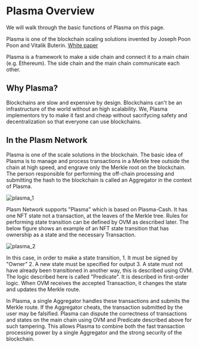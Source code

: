 # Plasma Overview
We will walk through the basic functions of Plasma on this page.

Plasma is one of the blockchain scaling solutions invented by Joseph Poon Poon and Vitalik Buterin. [White paper](https://plasma.io/plasma.pdf)

Plasma is a framework to make a side chain and connect it to a main chain (e.g. Ethereum). The side chain and the main chain communicate each other.  

## Why Plasma?
Blockchains are slow and expensive by design. Blockchains can't be an infrastructure of the world without an high scalability. We, Plasma implementors try to make it fast and cheap without sacrifycing safety and decentralization so that everyone can use blockchains. 

## In the Plasm Network
Plasma is one of the scale solutions in the blockchain. The basic idea of ​​Plasma is to manage and process transactions in a Merkle tree outside the chain at high speed, and engrave only the Merkle root on the blockchain. The person responsible for performing the off-chain processing and submitting the hash to the blockchain is called an Aggregator in the context of Plasma.

![plasma_1](https://user-images.githubusercontent.com/6259384/75877313-c4338600-5e5a-11ea-845a-edef3640c469.png)

Plasm Network supports "Plasma" which is based on Plasma-Cash. It has one NFT state not a transaction, at the leaves of the Merkle tree. Rules for performing state transition can be defined by OVM as described later. The below figure shows an example of an NFT state transition that has ownership as a state and the necessary Transaction.

![plasma_2](https://user-images.githubusercontent.com/6259384/75877349-d7465600-5e5a-11ea-8ac8-5774636f2448.png)

In this case, in order to make a state transition, 1. It must be signed by "Owner" 2. A new state must be specified for output 3. A state must not have already been transitioned in another way, this is described using OVM. The logic described here is called "Predicate". It is described in first-order logic. When OVM receives the accepted Transaction, it changes the state and updates the Merkle route.

In Plasma, a single Aggregator handles these transactions and submits the Merkle route. If the Aggregator cheats, the transaction submitted by the user may be falsified. Plasma can dispute the correctness of transactions and states on the main chain using OVM and Predicate described above for such tampering. This allows Plasma to combine both the fast transaction processing power by a single Aggregator and the strong security of the blockchain.
